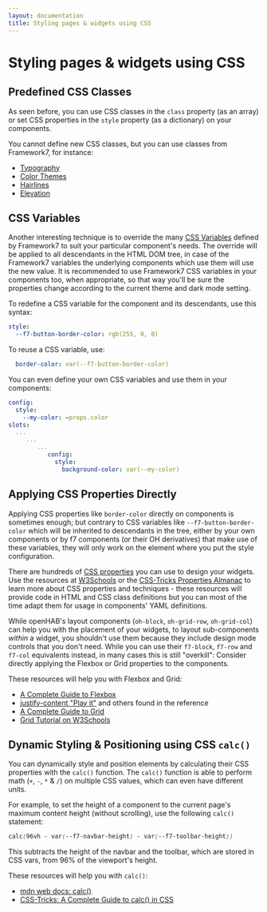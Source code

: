 ```yaml
---
layout: documentation
title: Styling pages & widgets using CSS
---
```


# Styling pages & widgets using CSS

## Predefined CSS Classes

As seen before, you can use CSS classes in the `class` property (as an array) or set CSS properties in the `style` property (as a dictionary) on your components.

You cannot define new CSS classes, but you can use classes from Framework7, for instance:

- [Typography](https://v5.framework7.io/docs/typography.html)
- [Color Themes](https://v5.framework7.io/docs/color-themes.html#apply-color-themes)
- [Hairlines](https://v5.framework7.io/docs/hairlines.html)
- [Elevation](https://v5.framework7.io/docs/elevation.html)

## CSS Variables

Another interesting technique is to override the many [CSS Variables](https://v5.framework7.io/docs/css-variables.html) defined by Framework7 to suit your particular component's needs.
The override will be applied to all descendants in the HTML DOM tree, in case of the Framework7 variables the underlying components which use them will use the new value.
It is recommended to use Framework7 CSS variables in your components too, when appropriate, so that way you'll be sure the properties change according to the current theme and dark mode setting.

To redefine a CSS variable for the component and its descendants, use this syntax:

```yaml
style:
  --f7-button-border-color: rgb(255, 0, 0)
```

To reuse a CSS variable, use:

```yaml
  border-color: var(--f7-button-border-color)
```

You can even define your own CSS variables and use them in your components:

```yaml
config:
  style:
    --my-color: =props.color
slots:
  ...
     ...
        ...
           config:
             style:
               background-color: var(--my-color)
```

## Applying CSS Properties Directly

Applying CSS properties like `border-color` directly on components is sometimes enough; but contrary to CSS variables like `--f7-button-border-color` which will be inherited to descendants in the tree, either by your own components or by f7 components (or their OH derivatives) that make use of these variables, they will only work on the element where you put the style configuration.

There are hundreds of [CSS properties](https://www.w3schools.com/cssref/) you can use to design your widgets.
Use the resources at [W3Schools](https://www.w3schools.com/css/default.asp) or the [CSS-Tricks Properties Almanac](https://css-tricks.com/almanac/properties/) to learn more about CSS properties and techniques - these resources will provide code in HTML and CSS class definitions but you can most of the time adapt them for usage in components' YAML definitions.

While openHAB's layout components (`oh-block`, `oh-grid-row`, `oh-grid-col`) can help you with the placement of your widgets, to layout sub-components _within_ a widget, you shouldn't use them because they include design mode controls that you don't need.
While you can use their `f7-block`, `f7-row` and `f7-col` equivalents instead, in many cases this is still "overkill":
Consider directly applying the Flexbox or Grid properties to the components.

These resources will help you with Flexbox and Grid:

- [A Complete Guide to Flexbox](https://css-tricks.com/snippets/css/a-guide-to-flexbox/)
- [justify-content "Play it"](https://www.w3schools.com/cssref/playit.asp?filename=playcss_justify-content&preval=flex-start) and others found in the reference
- [A Complete Guide to Grid](https://css-tricks.com/snippets/css/complete-guide-grid/)
- [Grid Tutorial on W3Schools](https://www.w3schools.com/css/css_grid.asp)

## Dynamic Styling & Positioning using CSS `calc()`

You can dynamically style and position elements by calculating their CSS properties with the `calc()` function.
The `calc()` function is able to perform math (`+`, `-`, `*` & `/`) on multiple CSS values, which can even have different units.

For example, to set the height of a component to the current page's maximum content height (without scrolling), use the following `calc()` statement:

```css
calc(96vh - var(--f7-navbar-height) - var(--f7-toolbar-height))
```

This subtracts the height of the navbar and the toolbar, which are stored in CSS vars, from 96% of the viewport's height.

These resources will help you with `calc()`:

- [mdn web docs: calc()](https://developer.mozilla.org/en-US/docs/Web/CSS/calc)
- [CSS-Tricks: A Complete Guide to calc() in CSS](https://css-tricks.com/a-complete-guide-to-calc-in-css/)

